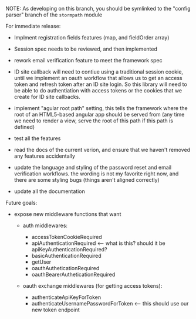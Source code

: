 NOTE: As developing on this branch, you should be symlinked
to the "config parser" branch of the `stormpath` module

For immediate release:

* Implment registration fields features (map, and fieldOrder array)

* Session spec needs to be reviewed, and then implemented

* rework email verification feature to meet the framework spec

* ID site callback will need to contiue using a traditional session
  cookie, until we implement an oauth workflow that allows us to get
  an access token and refresh token after an ID site login.  So this
  library will need to be able to do authentiation with access tokens
  or the cookies that we create for ID site callbacks.

* implement "agular root path" setting, this tells the framework where
  the root of an HTML5-based angular app should be served from (any time
  we need to render a view, serve the root of this path if this path
  is defined)

* test all the features

* read the docs of the current verion, and ensure that we haven't
  removed any features accidentally

* update the language and styling of the password reset and email
  verification workflows.  the wording is not my favorite right now,
  and there are some styling bugs (things aren't aligned correctly)

* update all the documentation


Future goals:

* expose new middleware functions that want
  * auth middlewares:
    * accessTokenCookieRequired
    * apiAuthenticationRequired    <-- what is this?  should it be apiKeyAuthenticationRequired?
    * basicAuthenticationRequired
    * getUser
    * oauthAutheticationRequired
    * oauthBearerAutheticationRequired

  * oauth exchange middlewares (for getting access tokens):

    * authenticateApiKeyForToken
    * authenticateUsernamePasswordForToken   <-- this should use our new token endpoint



